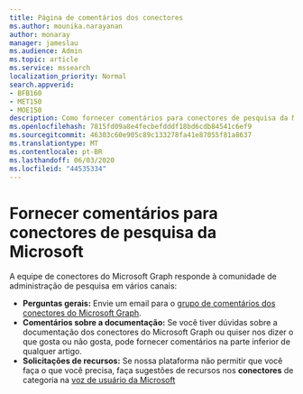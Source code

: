 ```yaml
---
title: Página de comentários dos conectores
ms.author: mounika.narayanan
author: monaray
manager: jameslau
ms.audience: Admin
ms.topic: article
ms.service: mssearch
localization_priority: Normal
search.appverid:
- BFB160
- MET150
- MOE150
description: Como fornecer comentários para conectores de pesquisa da Microsoft
ms.openlocfilehash: 7815fd09a8e4fecbefdddf18bd6cdb84541c6ef9
ms.sourcegitcommit: 46303c60e905c89c133278fa41e87055f81a8637
ms.translationtype: MT
ms.contentlocale: pt-BR
ms.lasthandoff: 06/03/2020
ms.locfileid: "44535334"
---
```

# <a name="provide-feedback-for-microsoft-search-connectors"></a>Fornecer comentários para conectores de pesquisa da Microsoft

A equipe de conectores do Microsoft Graph responde à comunidade de administração de pesquisa em vários canais:

* **Perguntas gerais:** Envie um email para o [grupo de comentários dos conectores do Microsoft Graph](mailto:MicrosoftGraphConnectorsFeedback@service.microsoft.com).
* **Comentários sobre a documentação:** Se você tiver dúvidas sobre a documentação dos conectores do Microsoft Graph ou quiser nos dizer o que gosta ou não gosta, pode fornecer comentários na parte inferior de qualquer artigo.
* **Solicitações de recursos:** Se nossa plataforma não permitir que você faça o que você precisa, faça sugestões de recursos nos **conectores** de categoria na [voz de usuário da Microsoft](https://microsoftsearch.uservoice.com/forums/926998-connectors)
